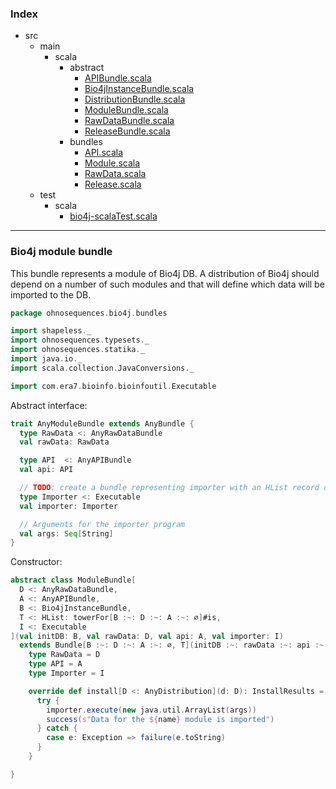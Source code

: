 ### Index

+ src
  + main
    + scala
      + abstract
        + [APIBundle.scala](APIBundle.md)
        + [Bio4jInstanceBundle.scala](Bio4jInstanceBundle.md)
        + [DistributionBundle.scala](DistributionBundle.md)
        + [ModuleBundle.scala](ModuleBundle.md)
        + [RawDataBundle.scala](RawDataBundle.md)
        + [ReleaseBundle.scala](ReleaseBundle.md)
      + bundles
        + [API.scala](../bundles/API.md)
        + [Module.scala](../bundles/Module.md)
        + [RawData.scala](../bundles/RawData.md)
        + [Release.scala](../bundles/Release.md)
  + test
    + scala
      + [bio4j-scalaTest.scala](../../../test/scala/bio4j-scalaTest.md)

------

 ### Bio4j module bundle

This bundle represents a module of Bio4j DB. A distribution of Bio4j should depend on a number of 
such modules and that will define which data will be imported to the DB.


```scala
package ohnosequences.bio4j.bundles

import shapeless._
import ohnosequences.typesets._
import ohnosequences.statika._
import java.io._
import scala.collection.JavaConversions._

import com.era7.bioinfo.bioinfoutil.Executable
```

Abstract interface:

```scala
trait AnyModuleBundle extends AnyBundle {
  type RawData <: AnyRawDataBundle
  val rawData: RawData

  type API  <: AnyAPIBundle
  val api: API

  // TODO: create a bundle representing importer with an HList record of required args
  type Importer <: Executable
  val importer: Importer

  // Arguments for the importer program
  val args: Seq[String]
}
```

Constructor:

```scala
abstract class ModuleBundle[
  D <: AnyRawDataBundle, 
  A <: AnyAPIBundle, 
  B <: Bio4jInstanceBundle,
  T <: HList: towerFor[B :~: D :~: A :~: ∅]#is,
  I <: Executable
](val initDB: B, val rawData: D, val api: A, val importer: I) 
  extends Bundle[B :~: D :~: A :~: ∅, T](initDB :~: rawData :~: api :~: ∅) with AnyModuleBundle {
    type RawData = D 
    type API = A
    type Importer = I

    override def install[D <: AnyDistribution](d: D): InstallResults = {
      try { 
        importer.execute(new java.util.ArrayList(args))
        success(s"Data for the ${name} module is imported")
      } catch {
        case e: Exception => failure(e.toString)
      }
    }

}

```

